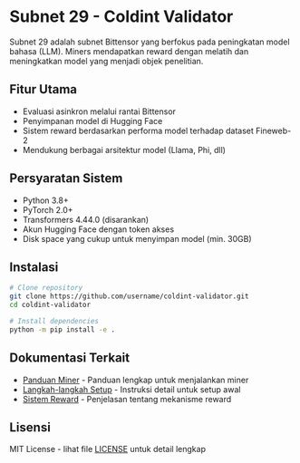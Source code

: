# Subnet 29 - Coldint Validator

Subnet 29 adalah subnet Bittensor yang berfokus pada peningkatan model bahasa (LLM). Miners mendapatkan reward dengan melatih dan meningkatkan model yang menjadi objek penelitian.

## Fitur Utama

- Evaluasi asinkron melalui rantai Bittensor
- Penyimpanan model di Hugging Face
- Sistem reward berdasarkan performa model terhadap dataset Fineweb-2
- Mendukung berbagai arsitektur model (Llama, Phi, dll)

## Persyaratan Sistem

- Python 3.8+
- PyTorch 2.0+
- Transformers 4.44.0 (disarankan)
- Akun Hugging Face dengan token akses
- Disk space yang cukup untuk menyimpan model (min. 30GB)

## Instalasi

```bash
# Clone repository
git clone https://github.com/username/coldint-validator.git
cd coldint-validator

# Install dependencies
python -m pip install -e .
```

## Dokumentasi Terkait

- [Panduan Miner](docs/MINER.md) - Panduan lengkap untuk menjalankan miner
- [Langkah-langkah Setup](docs/SETUP.md) - Instruksi detail untuk setup awal
- [Sistem Reward](docs/REWARDS.md) - Penjelasan tentang mekanisme reward

## Lisensi

MIT License - lihat file [LICENSE](LICENSE) untuk detail lengkap
